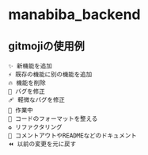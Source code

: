 # manabiba_backend

## gitmojiの使用例
```
✨ 新機能を追加
⚡️ 既存の機能に別の機能を追加
🔥 機能を削除
🐛 バグを修正
🩹 軽微なバグを修正
🚧 作業中
🎨 コードのフォーマットを整える
♻️ リファクタリング
📝 コメントアウトやREADMEなどのドキュメント
⏪ 以前の変更を元に戻す
```
